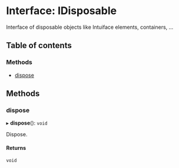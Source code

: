 # Interface: IDisposable

Interface of disposable objects like Intuiface elements, containers, ...

## Table of contents

### Methods

- [dispose](IDisposable.md#dispose)

## Methods

### dispose

▸ **dispose**(): `void`

Dispose.

#### Returns

`void`
